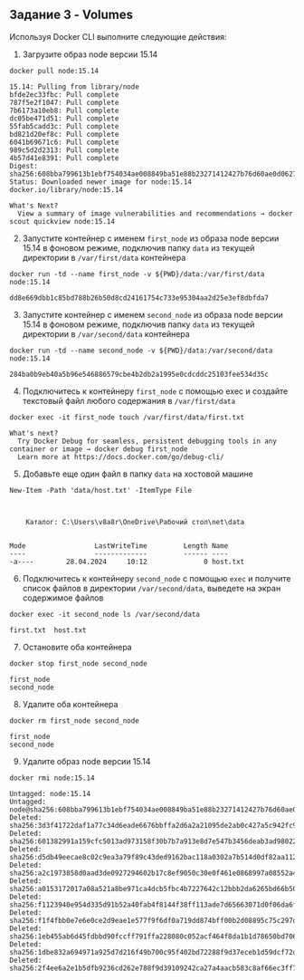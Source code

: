 ## Задание 3 - Volumes

Используя Docker CLI выполните следующие действия:
1. Загрузите образ node версии 15.14
```
docker pull node:15.14
```
```
15.14: Pulling from library/node
bfde2ec33fbc: Pull complete
787f5e2f1047: Pull complete
7b6173a10eb8: Pull complete
dc05be471d51: Pull complete
55fab5cadd3c: Pull complete
bd821d20ef8c: Pull complete
6041b69671c6: Pull complete
989c5d2d2313: Pull complete
4b57d41e8391: Pull complete
Digest: sha256:608bba799613b1ebf754034ae008849ba51e88b23271412427b76d60ae0d0627
Status: Downloaded newer image for node:15.14
docker.io/library/node:15.14

What's Next?
  View a summary of image vulnerabilities and recommendations → docker scout quickview node:15.14
```
2. Запустите контейнер с именем `first_node` из образа node версии 15.14 в фоновом режиме, подключив папку `data` из текущей директории в `/var/first/data` контейнера
```
docker run -td --name first_node -v ${PWD}/data:/var/first/data node:15.14
```
```
dd8e669dbb1c85bd788b26b50d8cd24161754c733e95304aa2d25e3ef8dbfda7
```
3. Запустите контейнер с именем `second_node` из образа node версии 15.14 в фоновом режиме, подключив папку `data` из текущей директории в `/var/second/data` контейнера
```
docker run -td --name second_node -v ${PWD}/data:/var/second/data node:15.14
```
```
284ba0b9eb40a5b96e546886579cbe4b2db2a1995e0cdcddc25103fee534d35c
```
4. Подключитесь к контейнеру `first_node` с помощью exec и создайте текстовый файл любого содержания в `/var/first/data`
```
docker exec -it first_node touch /var/first/data/first.txt
```
```
What's next?
  Try Docker Debug for seamless, persistent debugging tools in any container or image → docker debug first_node
  Learn more at https://docs.docker.com/go/debug-cli/
```
5. Добавьте еще один файл в папку `data` на хостовой машине
```
New-Item -Path 'data/host.txt' -ItemType File
```
```


    Каталог: C:\Users\v8a8r\OneDrive\Рабочий стол\net\data


Mode                 LastWriteTime         Length Name
----                 -------------         ------ ----
-a----        28.04.2024     10:12              0 host.txt

```
6. Подключитесь к контейнеру `second_node` с помощью `exec` и получите список файлов в директории `/var/second/data`, выведете на экран содержимое файлов
```
docker exec -it second_node ls /var/second/data
```
```
first.txt  host.txt
```
7. Остановите оба контейнера
```
docker stop first_node second_node
```
```
first_node
second_node
```
8. Удалите оба контейнера
```
docker rm first_node second_node
```
```
first_node
second_node
```
9.  Удалите образ node версии 15.14
```
docker rmi node:15.14
```
```
Untagged: node:15.14
Untagged: node@sha256:608bba799613b1ebf754034ae008849ba51e88b23271412427b76d60ae0d0627
Deleted: sha256:3d3f41722daf1a77c34d6eade6676bbffa2d6a2a21095de2ab0c427a5c942fc9
Deleted: sha256:601382991a159cfc5013ad973158f30b7b7a913e8d7e547b3456deab3ad98022
Deleted: sha256:d5db49eecae8c02c9ea3a79f89c43ded9162bac118a0302a7b514d0df82aa112
Deleted: sha256:a2c1973858d0aad3de0927294602b17c8ef9050c30e0f461e0868997a08552a4
Deleted: sha256:a0153172017a08a521a8be971ca4dcb5fbc4b7227642c12bbb2da6265bd66b50
Deleted: sha256:f1123940e954d335d91b52a40fab4f8144f38ff113ade7d65663071d0f06da6f
Deleted: sha256:f1f4fbb0e7e6e0ce2d9eae1e577f9f6df0a719dd874bff00b2d08895c75c297d
Deleted: sha256:1eb455ab6d45fdbbd90fccff791ffa228080c052acf464f8da1b1d78650bd706
Deleted: sha256:1dbe832a694971a925d7d216f49b700c95f402bd72288f9d37eceb1d59dcf72d
Deleted: sha256:2f4ee6a2e1b5dfb9236cd262e788f9d39109242ca27a4aacb583c8af66ec3ff7
```